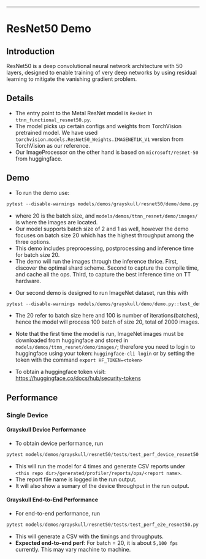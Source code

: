 ---

# ResNet50 Demo

## Introduction
ResNet50 is a deep convolutional neural network architecture with 50 layers, designed to enable training of very deep networks by using residual learning to mitigate the vanishing gradient problem.

## Details

+ The entry point to the Metal ResNet model is `ResNet` in `ttnn_functional_resnet50.py`.
+ The model picks up certain configs and weights from TorchVision pretrained model. We have used `torchvision.models.ResNet50_Weights.IMAGENET1K_V1` version from TorchVision as our reference.
+ Our ImageProcessor on the other hand is based on `microsoft/resnet-50` from huggingface.

## Demo

+ To run the demo use:
```python
pytest --disable-warnings models/demos/grayskull/resnet50/demo/demo.py::test_demo_sample
```
- where 20 is the batch size, and `models/demos/ttnn_resnet/demo/images/` is where the images are located.
- Our model supports batch size of 2 and 1 as well, however the demo focuses on batch size 20 which has the highest throughput among the three options.
- This demo includes preprocessing, postprocessing and inference time for batch size 20.
- The demo will run the images through the inference thrice. First, discover the optimal shard scheme. Second to capture the compile time, and cache all the ops. Third, to capture the best inference time on TT hardware.


+ Our second demo is designed to run ImageNet dataset, run this with
```python
pytest --disable-warnings models/demos/grayskull/demo/demo.py::test_demo_imagenet
```
- The 20 refer to batch size here and 100 is number of iterations(batches), hence the model will process 100 batch of size 20, total of 2000 images.

- Note that the first time the model is run, ImageNet images must be downloaded from huggingface and stored in  `models/demos/ttnn_resnet/demo/images/`; therefore you need to login to huggingface using your token: `huggingface-cli login` or by setting the token with the command `export HF_TOKEN=<token>`
- To obtain a huggingface token visit: https://huggingface.co/docs/hub/security-tokens


## Performance

### Single Device

#### Grayskull Device Performance
+ To obtain device performance, run
```python
pytest models/demos/grayskull/resnet50/tests/test_perf_device_resnet50.py::test_perf_device
```

+ This will run the model for 4 times and generate CSV reports under `<this repo dir>/generated/profiler/reports/ops/<report name>`.
+ The report file name is logged in the run output.
+ It will also show a sumary of the device throughput in the run output.

#### Grayskull End-to-End Performance
+ For end-to-end performance, run
```python
pytest models/demos/grayskull/resnet50/tests/test_perf_e2e_resnet50.py::test_perf_trace_2cqs
```
+ This will generate a CSV with the timings and throughputs.
+ **Expected end-to-end perf**: For batch = 20, it is about `5,100 fps` currently. This may vary machine to machine.
